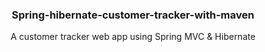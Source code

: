
<h3 align="center">Spring-hibernate-customer-tracker-with-maven</h3>
<p align="center">
A customer tracker web app using Spring MVC & Hibernate
  </p>
